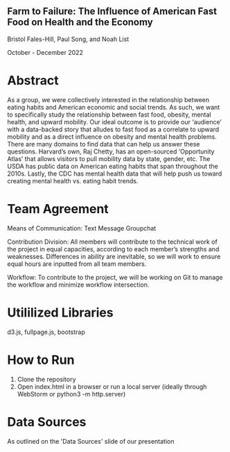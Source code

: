 
## Farm to Failure: The Influence of American Fast Food on Health and the Economy

Bristol Fales-Hill, Paul Song, and Noah List

October - December 2022

# Abstract
As a group, we were collectively interested in the relationship between eating habits and American economic and social trends. As such, we want to specifically study the relationship between fast food, obesity, mental health, and upward mobility. Our ideal outcome is to provide our ‘audience’ with a data-backed story that alludes to fast food as a correlate to upward mobility and as a direct influence on obesity and mental health problems. There are many domains to find data that can help us answer these questions. Harvard’s own, Raj Chetty, has an open-sourced ‘Opportunity Atlas’ that allows visitors to pull mobility data by state, gender, etc. The USDA has public data on American eating habits that span throughout the 2010s. Lastly, the CDC has mental health data that will help push us toward creating mental health vs. eating habit trends. 

# Team Agreement
Means of Communication: 
Text Message Groupchat

Contribution Division: All members will contribute to the technical work of the project in equal capacities, according to each member’s strengths and weaknesses. Differences in ability are inevitable, so we will work to ensure equal hours are inputted from all team members. 

Workflow: To contribute to the project, we will be working on Git to manage the workflow and minimize workflow intersection.


# Utililized Libraries
d3.js, fullpage.js, bootstrap


# How to Run
1. Clone the repository
2. Open index.html in a browser or run a local server (ideally through WebStorm or python3 -m http.server)

# Data Sources
As outlined on the 'Data Sources' slide of our presentation